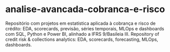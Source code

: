 # analise-avancada-cobranca-e-risco
Repositório com projetos em estatística aplicada à cobrança e risco de crédito: EDA, scorecards, previsão, séries temporais, MLOps e dashboards com SQL, Python e Power BI, alinhado a IFRS 9/Basileia III. 
Repository of credit risk &amp; collections analytics: EDA, scorecards, forecasting, MLOps, dashboards.
